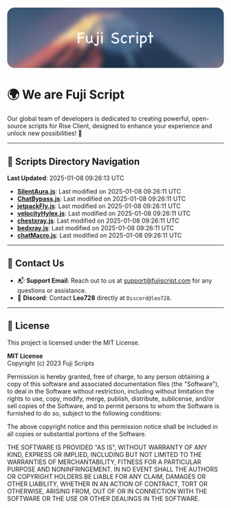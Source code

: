 ![Banner](.github/b.webp)

# 🌍 **We are Fuji Script**

Our global team of developers is dedicated to creating powerful, open-source scripts for Rise Client, designed to enhance your experience and unlock new possibilities! 🌟

---
<!-- SCRIPTS_NAVIGATION_START -->
## 📂 **Scripts Directory Navigation**

**Last Updated**: 2025-01-08 09:26:13 UTC

- **[SilentAura.js](scripts/SilentAura.js)**: Last modified on 2025-01-08 09:26:11 UTC
- **[ChatBypass.js](scripts/ChatBypass.js)**: Last modified on 2025-01-08 09:26:11 UTC
- **[jetpackFly.js](scripts/jetpackFly.js)**: Last modified on 2025-01-08 09:26:11 UTC
- **[velocityHylex.js](scripts/velocityHylex.js)**: Last modified on 2025-01-08 09:26:11 UTC
- **[chestxray.js](scripts/chestxray.js)**: Last modified on 2025-01-08 09:26:11 UTC
- **[bedxray.js](scripts/bedxray.js)**: Last modified on 2025-01-08 09:26:11 UTC
- **[chatMacro.js](scripts/chatMacro.js)**: Last modified on 2025-01-08 09:26:11 UTC

<!-- SCRIPTS_NAVIGATION_END -->

---

## 💬 **Contact Us**  
- 📬 **Support Email**: Reach out to us at [support@fujiscript.com](mailto:support@fujiscript.com) for any questions or assistance.  
- 💬 **Discord**: Contact **Leo728** directly at `Discord@leo728`.

---

## 📜 **License**

This project is licensed under the MIT License.  

**MIT License**  
Copyright (c) 2023 Fuji Scripts  

Permission is hereby granted, free of charge, to any person obtaining a copy of this software and associated documentation files (the "Software"), to deal in the Software without restriction, including without limitation the rights to use, copy, modify, merge, publish, distribute, sublicense, and/or sell copies of the Software, and to permit persons to whom the Software is furnished to do so, subject to the following conditions:  

The above copyright notice and this permission notice shall be included in all copies or substantial portions of the Software.  

THE SOFTWARE IS PROVIDED "AS IS", WITHOUT WARRANTY OF ANY KIND, EXPRESS OR IMPLIED, INCLUDING BUT NOT LIMITED TO THE WARRANTIES OF MERCHANTABILITY, FITNESS FOR A PARTICULAR PURPOSE AND NONINFRINGEMENT. IN NO EVENT SHALL THE AUTHORS OR COPYRIGHT HOLDERS BE LIABLE FOR ANY CLAIM, DAMAGES OR OTHER LIABILITY, WHETHER IN AN ACTION OF CONTRACT, TORT OR OTHERWISE, ARISING FROM, OUT OF OR IN CONNECTION WITH THE SOFTWARE OR THE USE OR OTHER DEALINGS IN THE SOFTWARE.  
